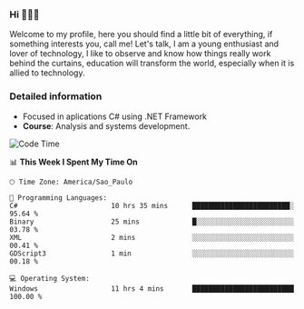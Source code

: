 


### Hi 🙋🏽‍♂️

Welcome to my profile, here you should find a little bit of everything, if something interests you, call me! Let's talk,
I am a young enthusiast and lover of technology, I like to observe and know how things really work behind the curtains, 
education will transform the world, especially when it is allied to technology.

### Detailed information
* Focused in aplications C# using .NET Framework
* **Course**: Analysis and systems development.

<!--START_SECTION:waka-->
![Code Time](http://img.shields.io/badge/Code%20Time-387%20hrs%2017%20mins-blue)

📊 **This Week I Spent My Time On** 

```text
🕑︎ Time Zone: America/Sao_Paulo

💬 Programming Languages: 
C#                       10 hrs 35 mins      ████████████████████████░   95.64 % 
Binary                   25 mins             █░░░░░░░░░░░░░░░░░░░░░░░░   03.78 % 
XML                      2 mins              ░░░░░░░░░░░░░░░░░░░░░░░░░   00.41 % 
GDScript3                1 min               ░░░░░░░░░░░░░░░░░░░░░░░░░   00.18 % 

💻 Operating System: 
Windows                  11 hrs 4 mins       █████████████████████████   100.00 % 
```


<!--END_SECTION:waka-->


